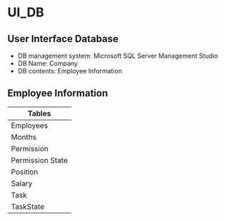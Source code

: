 # UI_DB
User Interface Database
-
- DB management system: Microsoft SQL Server Management Studio 
- DB Name: Company 
- DB contents: Employee Information  

Employee Information
-
|  Tables   |
| ----------| 
| Employees | 
| Months  | 
| Permission | 
| Permission State | 
| Position | 
| Salary  | 
| Task | 
| TaskState  | 
  
